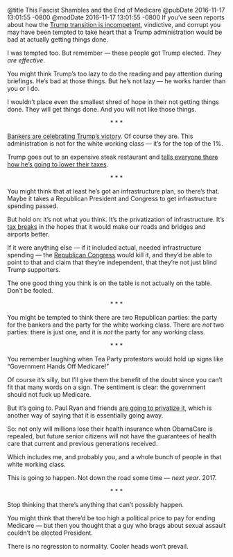 @title This Fascist Shambles and the End of Medicare
@pubDate 2016-11-17 13:01:55 -0800
@modDate 2016-11-17 13:01:55 -0800
If you’ve seen reports about how the <a href="http://www.politico.com/story/2016/11/how-will-trump-lobbying-ban-affect-transition-231546">Trump transition is incompetent</a>, vindictive, and corrupt you may have been tempted to take heart that a Trump administration would be bad at actually getting things done.

I was tempted too. But remember — these people got Trump elected. *They are effective*.

You might think Trump’s too lazy to do the reading and pay attention during briefings. He’s bad at those things. But he’s not lazy — he works harder than you or I do.

I wouldn’t place even the smallest shred of hope in their not getting things done. They will get things done. And you will not like those things.

<p style="text-align:center">* * *</p>

<a href="http://www.politico.com/story/2016/11/donald-trump-wall-street-bankers-231524">Bankers are celebrating Trump’s victory</a>. Of course they are. This administration is not for the white working class — it’s for the top of the 1%.

Trump goes out to an expensive steak restaurant and <a href="http://talkingpointsmemo.com/livewire/trump-ditches-press-pool-eat-steak-offer-tax-breaks">tells everyone there how he’s going to lower their taxes</a>.

<p style="text-align:center">* * *</p>

You might think that at least he’s got an infrastructure plan, so there’s that. Maybe it takes a Republican President and Congress to get infrastructure spending passed.

But hold on: it’s not what you think. It’s the privatization of infrastructure. It’s <a href="http://www.vox.com/policy-and-politics/2016/11/16/13628382/donald-trump-infrastructure-plan">tax breaks</a> in the hopes that it would make our roads and bridges and airports better.

If it were anything else — if it included actual, needed infrastructure spending — the <a href="http://talkingpointsmemo.com/livewire/mike-pence-house-gop-photo-the-shining">Republican Congress</a> would kill it, and they’d be able to point to that and claim that they’re independent, that they’re not just blind Trump supporters.

The one good thing you think is on the table is not actually on the table. Don’t be fooled.

<p style="text-align:center">* * *</p>

You might be tempted to think there are two Republican parties: the party for the bankers and the party for the white working class. There are *not* two parties: there is just one, and it is *not* the party for any working class.

<p style="text-align:center">* * *</p>

You remember laughing when Tea Party protestors would hold up signs like “Government Hands Off Medicare!”

Of course it’s silly, but I’ll give them the benefit of the doubt since you can’t fit that many words on a sign. The sentiment is clear: the government should not fuck up Medicare.

But it’s going to. Paul Ryan and friends <a href="http://talkingpointsmemo.com/livewire/tom-price-reveals-republicans-eyeing-medicare-overhaul-in-2017">are going to privatize it</a>, which is another way of saying that it is essentially going away.

So: not only will millions lose their health insurance when ObamaCare is repealed, but future senior citizens will not have the guarantees of health care that current and previous generations received.

Which includes me, and probably you, and a whole bunch of people in that white working class.

This is going to happen. Not down the road some time — *next year*. 2017.

<p style="text-align:center">* * *</p>

Stop thinking that there’s anything that can’t possibly happen.

You might think that there’d be too high a political price to pay for ending Medicare — but then you thought that a guy who brags about sexual assault couldn’t be elected President.

There is no regression to normality. Cooler heads won’t prevail.
